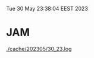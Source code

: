 Tue 30 May 23:38:04 EEST 2023
# JAM
<a href='./cache/202305/30_23.log'>./cache/202305/30_23.log</a>
